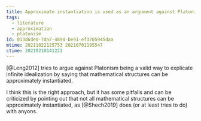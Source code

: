 ```yaml
---
title: Approximate instantiation is used as an argument against Platonism
tags:
  - literature
  - approximation
  - platonism
id: 013d6de0-7da7-4894-be91-ef3705945daa
mtime: 20211022125753 20210701195547
ctime: 20210210141222
---
```


[@Leng2012] tries to argue against Platonism being a valid way to explicate infinite idealization by saying that mathematical structures can be approximately instantiated.

I think this is the right approach, but it has some pitfalls and can be criticized by pointing out that not all mathematical structures can be approximately instantiated, as [@Shech2019] does (or at least tries to do) with anyons.
